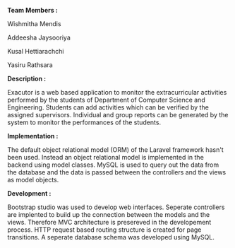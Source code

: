 **Team Members :**

Wishmitha Mendis

Addeesha Jaysooriya

Kusal Hettiarachchi

Yasiru Rathsara

**Description :**

Exacutor is a web based application to monitor the extracurricular activities performed by the students of Department of Computer Science and Engineering. Students can add activities which can be verified by the assigned supervisors. Individual and group reports can be generated by the system to monitor the performances of the students. 

**Implementation :**

The default object relational model (ORM) of the Laravel framework hasn't been used. Instead an object relational model is implemented in the backend using model classes. MySQL is used to query out the data from the database and the data is passed between the controllers and the views as model objects.

**Development :**

Bootstrap studio was used to develop web interfaces. Seperate controllers are implented to build up the connection between the models and the views. Therefore MVC architecture is presereved in the developement process. HTTP request based routing structure is created for page transitions. A seperate database schema was developed using MySQL.
